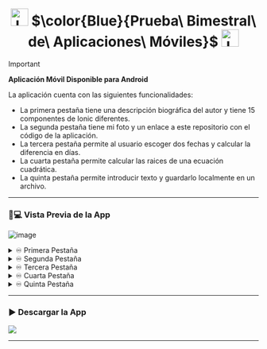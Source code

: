 <h1 align="center">
  <img height="35px" src="https://cdn.iconscout.com/icon/free/png-256/free-ionic-logo-icon-download-in-svg-png-gif-file-formats--technology-social-media-company-vol-1-pack-logos-icons-3029993.png" alt="Logo">
  $\color{Blue}{Prueba\ Bimestral\ de\ Aplicaciones\ Móviles}$
  <img height="35px" src="https://cdn.iconscout.com/icon/free/png-256/free-ionic-logo-icon-download-in-svg-png-gif-file-formats--technology-social-media-company-vol-1-pack-logos-icons-3029993.png" alt="Logo">
</h1>

> [!IMPORTANT]
> **Aplicación Móvil Disponible para Android**
>
> La aplicación cuenta con las siguientes funcionalidades:
> - La primera pestaña tiene una descripción biográfica del autor y tiene 15 componentes de Ionic diferentes.
> - La segunda pestaña tiene mi foto y un enlace a este repositorio con el código de la aplicación.
> - La tercera pestaña permite al usuario escoger dos fechas y calcular la diferencia en días.
> - La cuarta pestaña permite calcular las raices de una ecuación cuadrática.
> - La quinta pestaña permite introducir texto y guardarlo localmente en un archivo.

---

### 📲💻 Vista Previa de la App

![image](https://github.com/user-attachments/assets/980b5598-1e52-4610-8147-f2801e47f2db)


<details>
  <summary>♾️ Primera Pestaña</summary>

  ![image](https://github.com/user-attachments/assets/709f16e9-8134-4c70-95fc-2e8ec71a0d52)
  
</details>
<details>
  <summary>♾️ Segunda Pestaña</summary>

  ![image](https://github.com/user-attachments/assets/050e533b-b68f-43f2-b2fa-39587ce5a61c)

</details>
<details>
  <summary>♾️ Tercera Pestaña</summary>

  ![image](https://github.com/user-attachments/assets/eabfb5b2-e400-4b98-9fa1-008594c7e87a)
  
</details>
<details>
  <summary>♾️ Cuarta Pestaña</summary>

  ![image](https://github.com/user-attachments/assets/c1a8f197-9358-45b9-84ea-7edb00e61899)
  
</details>
<details>
  <summary>♾️ Quinta Pestaña</summary>

  ![image](https://github.com/user-attachments/assets/72a0c569-8724-4258-adc3-669612870cf8)

</details>

---

<h3 id="deploy">▶️ Descargar la App </h3>

  </div>
   <a href="https://github.com/JohnMata0427/prueba-bimestral-01/releases/tag/Release-v1">
     <img src="https://img.shields.io/badge/Descargar%20para%20Android-75BC54.svg?logo=android&logoColor=white">
   </a>
  <div align="center">

---
